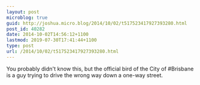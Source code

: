 ```yaml
---
layout: post
microblog: true
guid: http://joshua.micro.blog/2014/10/02/t517523417927393280.html
post_id: 40282
date: 2014-10-02T14:56:12+1100
lastmod: 2019-07-30T17:41:44+1100
type: post
url: /2014/10/02/t517523417927393280.html
---
```

You probably didn't know this, but the official bird of the City of #Brisbane is a guy trying to drive the wrong way down a one-way street.
